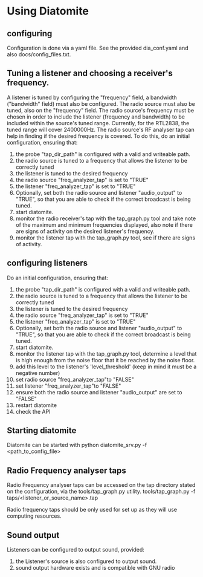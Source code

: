 # Using Diatomite

## configuring
Configuration is done via a yaml file.
See the provided dia_conf.yaml and also docs/config_files.txt.

## Tuning a listener and choosing a receiver's frequency.
A listener is tuned by configuring the "frequency" field, a bandwidth ("bandwidth" field) must also be configured.
The radio source must also be tuned, also on the "frequency" field.
The radio source's frequency must be chosen in order to include the listener (frequency and bandwidth) to be included within the source's tuned range.
Currently, for the RTL2838, the tuned range will cover 2400000Hz.
The radio source's RF analyser tap can help in finding if the desired frequency is covered.
To do this, do an initial configuration, ensuring that:
1. the probe "tap_dir_path" is configured with a valid and writeable path.
2. the radio source is tuned to a frequency that allows the listener to be correctly tuned
3. the listener is tuned to the desired frequency
2. the radio source "freq_analyzer_tap" is set to "TRUE"
3. the listener "freq_analyzer_tap" is set to "TRUE"
4. Optionally, set both the radio source and listener "audio_output" to "TRUE", so that you are able to check if the correct broadcast is being tuned.
5. start diatomite.
7. monitor the radio receiver's tap with the tap_graph.py tool and take note of the maximum and minimum frequencies displayed, also note if there are signs of activity on the desired listener's frequency.
8. monitor the listener tap with the tap_graph.py tool, see if there are signs of activity.

## configuring listeners
Do an initial configuration, ensuring that:
1. the probe "tap_dir_path" is configured with a valid and writeable path.
2. the radio source is tuned to a frequency that allows the listener to be correctly tuned
3. the listener is tuned to the desired frequency
2. the radio source "freq_analyzer_tap" is set to "TRUE"
3. the listener "freq_analyzer_tap" is set to "TRUE"
4. Optionally, set both the radio source and listener "audio_output" to "TRUE", so that you are able to check if the correct broadcast is being tuned.
5. start diatomite.
7. monitor the listener tap with the tap_graph.py tool, determine a level that is high enough from the noise floor that it be reached by the noise floor.
8. add this level to the listener's 'level_threshold' (keep in mind it must be a negative number)
9. set radio source "freq_analyzer_tap"to "FALSE"
10. set listener "freq_analyzer_tap"to "FALSE"
11. ensure both the radio source and listener "audio_output" are set to "FALSE"
12. restart diatomite
13. check the API

## Starting diatomite
Diatomite can be started with
python diatomite_srv.py -f <path_to_config_file>

## Radio Frequency analyser taps
Radio Frequency analyser taps can be accessed on the tap directory stated on the configuration, via the tools/tap_graph.py utility.
tools/tap_graph.py -f taps/<listener_or_source_name>.tap

Radio frequency taps should be only used for set up as they will use computing resources.

## Sound output
Listeners can be configured to output sound, provided:
1. the Listener's source is also configured to output sound.
2. sound output hardware exists and is compatible with GNU radio
